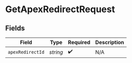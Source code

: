 # GetApexRedirectRequest


## Fields

| Field              | Type               | Required           | Description        |
| ------------------ | ------------------ | ------------------ | ------------------ |
| `apexRedirectId`   | *string*           | :heavy_check_mark: | N/A                |